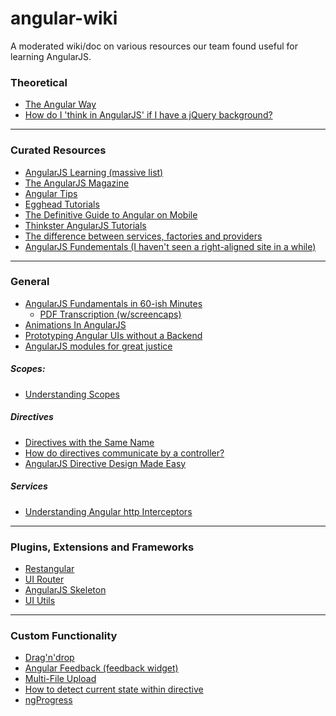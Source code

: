 angular-wiki
============

A moderated wiki/doc on various resources our team found useful for learning AngularJS.


### Theoretical

* [The Angular Way](http://flippinawesome.org/2013/09/03/the-angular-way/)
* [How do I 'think in AngularJS' if I have a jQuery background?](http://stackoverflow.com/questions/14994391/how-do-i-think-in-angularjs-if-i-have-a-jquery-background)


- - -

### Curated Resources

* [AngularJS Learning (massive list)](https://github.com/jmcunningham/AngularJS-Learning)
* [The AngularJS Magazine](https://flipboard.com/section/the-angularjs-magazine-bbIMWS)
* [Angular Tips](http://angular-tips.com/)
* [Egghead Tutorials](http://egghead.io/)
* [The Definitive Guide to Angular on Mobile](http://www.ng-newsletter.com/posts/angular-on-mobile.html?utm_source=ng-newsletter&utm_campaign=c8d675da59-AngularJS_Newsletter_10_15_1310_15_2013&utm_medium=email&utm_term=0_fa61364f13-c8d675da59-90131685)
* [Thinkster AngularJS Tutorials](http://www.thinkster.io/)
* [The difference between services, factories and providers](http://jsfiddle.net/pkozlowski_opensource/PxdSP/14/)
* [AngularJS Fundementals (I haven't seen a right-aligned site in a while)](http://pluralsight.com/training/Courses/TableOfContents/angularjs-fundamentals)

- - -

### General

* [AngularJS Fundamentals in 60-ish Minutes](http://www.youtube.com/watch?v=i9MHigUZKEM)
    * [PDF Transcription (w/screencaps)](http://fastandfluid.com/publicdownloads/AngularJSIn60MinutesIsh_DanWahlin_May2013.pdf)
* [Animations In AngularJS](http://www.yearofmoo.com/2013/04/animation-in-angularjs.html)
* [Prototyping Angular UIs without a Backend](http://www.opensourceconnections.com/2013/09/16/prototype-angular-uis-without-a-backend/)
* [AngularJS modules for great justice](http://codingsmackdown.tv/blog/2013/04/19/angularjs-modules-for-great-justice/)


##### Scopes:

* [Understanding Scopes](https://github.com/angular/angular.js/wiki/Understanding-Scopes)


##### Directives

* [Directives with the Same Name](http://angular-tips.com/blog/2013/08/tip-directives-with-the-same-name/)
* [How do directives communicate by a controller?](http://stackoverflow.com/questions/15289670/how-do-directives-communicate-by-a-controller)
* [AngularJS Directive Design Made Easy](http://seanhess.github.io/2013/10/14/angularjs-directive-design.html)


##### Services

* [Understanding Angular http Interceptors](http://djds4rce.wordpress.com/2013/08/13/understanding-angular-http-interceptors/)



- - -

### Plugins, Extensions and Frameworks

* [Restangular](https://github.com/mgonto/restangular)
* [UI Router](https://github.com/angular-ui/ui-router)
* [AngularJS Skeleton](https://github.com/marcorinck/ngStart)
* [UI Utils](http://angular-ui.github.io/ui-utils/)

- - -

### Custom Functionality
* [Drag'n'drop](http://jasonturim.wordpress.com/2013/09/01/angularjs-drag-and-drop/)
* [Angular Feedback (feedback widget)](https://github.com/bglick/angular-feedback)
* [Multi-File Upload](http://jasonturim.wordpress.com/2013/09/12/angularjs-native-multi-file-upload-with-progress/)
* [How to detect current state within directive](http://stackoverflow.com/questions/17215656/how-to-detect-current-state-within-directive)
* [ngProgress](http://victorbjelkholm.github.io/ngProgress/ "A slim, site-wide progressbar for AngularJS")
